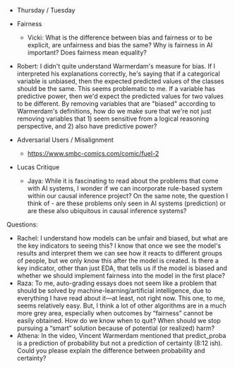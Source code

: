 - Thursday / Tuesday

- Fairness
  - Vicki: What is the difference between bias and fairness or to be explicit, are unfairness and bias the same? Why is fairness in AI important? Does fairness mean equality?
-  Robert: I didn't quite understand Warmerdam's measure for bias. If I interpreted his explanations correctly, he's saying that if a categorical variable is unbiased, then the expected predicted values of the classes should be the same. This seems problematic to me. If a variable has predictive power, then we'd expect the predicted values for two values to be different. By removing variables that are "biased" according to Warmerdam's definitions, how do we make sure that we're not just removing variables that 1) seem sensitive from a logical reasoning perspective, and 2) also have predictive power?

- Adversarial Users / Misalignment
  - https://www.smbc-comics.com/comic/fuel-2
- Lucas Critique
  - Jaya: While it is fascinating to read about the problems that come with AI systems, I wonder if we can incorporate rule-based system within our causal inference project? On the same note, the question I think of - are these problems only seen in AI systems (prediction) or are these also ubiquitous in causal inference systems? 

Questions:

- Rachel: I understand how models can be unfair and biased, but what are the key indicators to seeing this? I know that once we see the model's results and interpret them we can see how it reacts to different groups of people, but we only know this after the model is created. Is there a key indicator, other than just EDA, that tells us if the model is biased and whether we should implement fairness into the model in the first place?
- Raza: To me, auto-grading essays does not seem like a problem that should be solved by machine-learning/artificial intelligence, due to everything I have read about it—at least, not right now. This one, to me, seems relatively easy. But, I think a lot of other algorithms are in a much more grey area, especially when outcomes by “fairness” cannot be easily obtained. How do we know when to quit? When should we stop pursuing a “smart” solution because of potential (or realized) harm?
- Athena: In the video, Vincent Warmerdam mentioned that predict_proba is a prediction of probability but not a prediction of certainty (8:12 ish). Could you please explain the difference between probability and certainty? 

